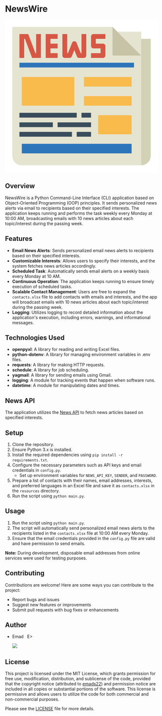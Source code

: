 # NewsWire

![NewsWire_logo](./assets/images/NewsWire_logo.png)

## Overview
NewsWire is a Python Command-Line Interface (CLI) application based on Object-Oriented Programming (OOP) principles. It sends personalized news alerts via email to recipients based on their specified interests. The application keeps running and performs the task weekly every Monday at 10:00 AM, broadcasting emails with 10 news articles about each topic/interest during the passing week.

## Features
- **Email News Alerts**: Sends personalized email news alerts to recipients based on their specified interests.
- **Customizable Interests**: Allows users to specify their interests, and the system fetches news articles accordingly.
- **Scheduled Task**: Automatically sends email alerts on a weekly basis every Monday at 10 AM.
- **Continuous Operation**: The application keeps running to ensure timely execution of scheduled tasks.
- **Scalable Contact Management**: Users are free to expand the `contacts.xlsx` file to add contacts with emails and interests, and the app will broadcast emails with 10 news articles about each topic/interest during the passing week.
- **Logging**: Utilizes logging to record detailed information about the application's execution, including errors, warnings, and informational messages.

## Technologies Used
- **openpyxl**: A library for reading and writing Excel files.
- **python-dotenv**: A library for managing environment variables in .env files.
- **requests**: A library for making HTTP requests.
- **schedule**: A library for job scheduling.
- **yagmail**: A library for sending emails using Gmail.
- **logging**: A module for tracking events that happen when software runs.
- **datetime**: A module for manipulating dates and times.

## News API
The application utilizes the [News API](https://newsapi.org) to fetch news articles based on specified interests.

## Setup
1. Clone the repository.
2. Ensure Python 3.x is installed.
3. Install the required dependencies using `pip install -r requirements.txt`.
4. Configure the necessary parameters such as API keys and email credentials in `config.py`.
   - Set up environment variables for `NEWS_API_KEY`, `SENDER`, and `PASSWORD`.
5. Prepare a list of contacts with their names, email addresses, interests, and preferred languages in an Excel file and save it as `contacts.xlsx` in the `resources` directory.
6. Run the script using `python main.py`.

## Usage
1. Run the script using `python main.py`.
2. The script will automatically send personalized email news alerts to the recipients listed in the `contacts.xlsx` file at 10:00 AM every Monday.
3. Ensure that the email credentials provided in the `config.py` file are valid and have permission to send emails.

**Note:** During development, disposable email addresses from online services were used for testing purposes.

## Contributing
Contributions are welcome! Here are some ways you can contribute to the project:
- Report bugs and issues
- Suggest new features or improvements
- Submit pull requests with bug fixes or enhancements

## Author
- Emad &nbsp; E>
  
  [<img src="https://img.shields.io/badge/GitHub-Profile-blue?logo=github" width="150">](https://github.com/emads22)

## License
This project is licensed under the MIT License, which grants permission for free use, modification, distribution, and sublicense of the code, provided that the copyright notice (attributed to [emads22](https://github.com/emads22)) and permission notice are included in all copies or substantial portions of the software. This license is permissive and allows users to utilize the code for both commercial and non-commercial purposes.

Please see the [LICENSE](LICENSE) file for more details.